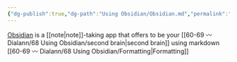 ```yaml
---
{"dg-publish":true,"dg-path":"Using Obsidian/Obsidian.md","permalink":"/using-obsidian/obsidian/","title":"Obsidian","noteIcon":"","created":"2023-07-08","updated":"2023-07-08T21:33:13.000-04:00"}
---
```


[Obsidian](https://obsidian.md) is a [[note\|note]]-taking app that offers to be your [[60-69 〰️ Dialann/68 Using Obsidian/second brain\|second brain]] using markdown [[60-69 〰️ Dialann/68 Using Obsidian/Formatting\|Formatting]]